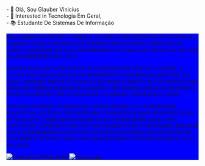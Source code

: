  <p>
            -  👋 Olá, Sou Glauber Vinicius <br>
            -  👀 Interested in Tecnologia Em Geral,<br>
            -  📚 Estudante De Sistemas De Informação<br>
<div style="background-color: blue;">
  <p>
    Este espaço no GitHub é o lugar onde estou compartilhando meus treinos, projetos iniciais e desafios que enfrento como iniciante. Cada linha de código       
    representa um novo aprendizado e um passo em direção ao domínio dessa habilidade fascinante.
  </p>
  <p>
      Quando ingressei na faculdade de Engenharia de Telecomunicação, o mundo da programação era completamente desconhecido para mim. No início, confesso que senti       umpouco de receio e desafio ao me deparar com linhas de código e algoritmos complexos. No entanto, minha curiosidade e desejo de aprender me             
      impulsionaram a superar    essa barreira inicial.
  </p>
  <p>
    Ao longo do tempo, busquei tirar minhas dúvidas com colegas mais experientes, participar de monitorias e frequentar grupos de programação na faculdade. Essas       oportunidades foram fundamentais para o meu crescimento. Conforme adquiria mais conhecimento e habilidades, percebia que a programação ia muito além de     
    escrever códigos; era uma forma de solucionar problemas, criar novas possibilidades e impactar positivamente o mundo.
  </p>
</body>
</html>

![Anurag's GitHub stats](https://github-readme-stats.vercel.app/api?username=GlauberViniciusCB&show_icons=true)
[![Top Langs](https://github-readme-stats.vercel.app/api/top-langs/?username=GlauberViniciusCB&layout=compact)](https://github.com/anuraghazra/github-readme-stats)


<!---
GlauberViniciusCB/GlauberViniciusCB is a ✨ special ✨ repository because its `README.md` (this file) appears on your GitHub profile.
You can click the Preview link to take a look at your changes.
--->
